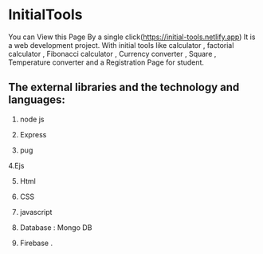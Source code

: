 # InitialTools
You can View this Page By a single click(https://initial-tools.netlify.app)
It is a web development project. With initial tools like calculator , factorial calculator ,  Fibonacci calculator , Currency converter , Square  , Temperature converter and a Registration Page for student.

## The external libraries and the technology and languages:
1. node js 

2. Express

3. pug

4.Ejs

5. Html

6. CSS

7. javascript

7. Database : Mongo DB

8. Firebase .

